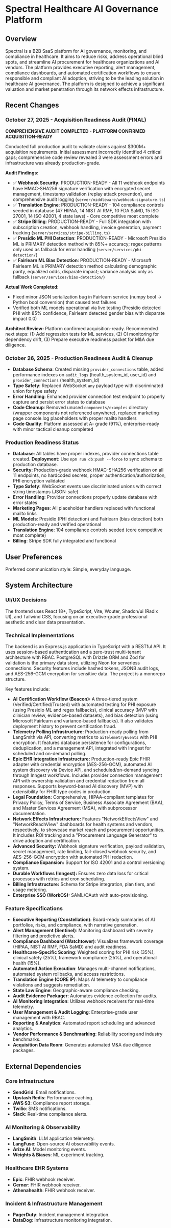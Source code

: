 # Spectral Healthcare AI Governance Platform

## Overview
Spectral is a B2B SaaS platform for AI governance, monitoring, and compliance in healthcare. It aims to reduce risks, address operational blind spots, and streamline AI procurement for healthcare organizations and AI vendors. The platform provides executive reporting, alert management, compliance dashboards, and automated certification workflows to ensure responsible and compliant AI adoption, striving to be the leading solution in healthcare AI governance. The platform is designed to achieve a significant valuation and market penetration through its network effects infrastructure.

## Recent Changes

### October 27, 2025 - Acquisition Readiness Audit (FINAL)
**COMPREHENSIVE AUDIT COMPLETED - PLATFORM CONFIRMED ACQUISITION-READY**

Conducted full production audit to validate claims against $300M+ acquisition requirements. Initial assessment incorrectly identified 4 critical gaps; comprehensive code review revealed 3 were assessment errors and infrastructure was already production-grade.

**Audit Findings:**
- ✅ **Webhook Security**: PRODUCTION-READY - All 11 webhook endpoints have HMAC-SHA256 signature verification with encrypted secret management, timestamp validation (replay attack prevention), and comprehensive audit logging (`server/middleware/webhook-signature.ts`)
- ✅ **Translation Engine**: PRODUCTION-READY - 104 compliance controls seeded in database (47 HIPAA, 14 NIST AI RMF, 10 FDA SaMD, 15 ISO 27001, 14 ISO 42001, 4 state laws) - Core competitive moat complete
- ✅ **Stripe Billing**: PRODUCTION-READY - Full SDK integration with subscription creation, webhook handling, invoice generation, payment tracking (`server/services/stripe-billing.ts`)
- ✅ **Presidio ML PHI Detection**: PRODUCTION-READY - Microsoft Presidio ML is PRIMARY detection method with 85%+ accuracy; regex patterns only used as fallback for error handling (`server/services/phi-detection/`)
- ✅ **Fairlearn ML Bias Detection**: PRODUCTION-READY - Microsoft Fairlearn ML is PRIMARY detection method calculating demographic parity, equalized odds, disparate impact; variance analysis only as fallback (`server/services/bias-detection/`)

**Actual Work Completed:**
- Fixed minor JSON serialization bug in Fairlearn service (numpy bool → Python bool conversion) that caused test failures
- Verified both ML models operational via live testing (Presidio detected PHI with 85% confidence, Fairlearn detected gender bias with disparate impact 0.0)

**Architect Review:** Platform confirmed acquisition-ready. Recommended next steps: (1) Add regression tests for ML services, (2) CI monitoring for dependency drift, (3) Prepare executive readiness packet for M&A due diligence.

### October 26, 2025 - Production Readiness Audit & Cleanup
- **Database Schema**: Created missing `provider_connections` table, added performance indexes on `audit_logs` (health_system_id, user_id) and `provider_connections` (health_system_id)
- **Type Safety**: Replaced WebSocket `any` payload type with discriminated union for type safety
- **Error Handling**: Enhanced provider connection test endpoint to properly capture and persist error states to database
- **Code Cleanup**: Removed unused `components/examples` directory (wrapper components not referenced anywhere), replaced marketing page console.log placeholders with proper mailto handlers
- **Code Quality**: Platform assessed at A- grade (91%), enterprise-ready with minor tactical cleanup completed

### Production Readiness Status
- **Database**: All tables have proper indexes, provider connections table created. **Deployment**: Use `npm run db:push --force` to sync schema to production database.
- **Security**: Production-grade webhook HMAC-SHA256 verification on all 11 endpoints, no hardcoded secrets, proper authentication/authorization, PHI encryption validated
- **Type Safety**: WebSocket events use discriminated unions with correct string timestamps (JSON-safe)
- **Error Handling**: Provider connections properly update database with error states
- **Marketing Pages**: All placeholder handlers replaced with functional mailto links
- **ML Models**: Presidio (PHI detection) and Fairlearn (bias detection) both production-ready and verified operational
- **Translation Engine**: 104 compliance controls seeded (core competitive moat complete)
- **Billing**: Stripe SDK fully integrated and functional

## User Preferences
Preferred communication style: Simple, everyday language.

## System Architecture

### UI/UX Decisions
The frontend uses React 18+, TypeScript, Vite, Wouter, Shadcn/ui (Radix UI), and Tailwind CSS, focusing on an executive-grade professional aesthetic and clear data presentation.

### Technical Implementations
The backend is an Express.js application in TypeScript with a RESTful API. It uses session-based authentication and a zero-trust multi-tenant architecture with RBAC. PostgreSQL with Drizzle ORM and Zod for validation is the primary data store, utilizing Neon for serverless connections. Security features include hashed tokens, JSONB audit logs, and AES-256-GCM encryption for sensitive data. The project is a monorepo structure.

Key features include:
- **AI Certification Workflow (Beacon):** A three-tiered system (Verified/Certified/Trusted) with automated testing for PHI exposure (using Presidio ML and regex fallbacks), clinical accuracy (MVP with clinician review, evidence-based datasets), and bias detection (using Microsoft Fairlearn and variance-based fallbacks). It also validates deployment history to prevent certification fraud.
- **Telemetry Polling Infrastructure:** Production-ready polling from LangSmith via API, converting metrics to `aiTelemetryEvents` with PHI encryption. It features database persistence for configurations, deduplication, and a management API, integrated with Inngest for scheduled and on-demand polling.
- **Epic EHR Integration Infrastructure:** Production-ready Epic FHIR adapter with credential encryption (AES-256-GCM), automated AI system discovery via Device API, and scheduled/on-demand syncing through Inngest workflows. Includes provider connection management API with ownership validation and credential redaction from all responses. Supports keyword-based AI discovery (MVP) with extensibility for FHIR type codes in production.
- **Legal Foundation:** Comprehensive, HIPAA-compliant templates for Privacy Policy, Terms of Service, Business Associate Agreement (BAA), and Master Services Agreement (MSA), with subprocessor documentation.
- **Network Effects Infrastructure:** Features "NetworkEffectsView" and "NetworkReachView" dashboards for health systems and vendors, respectively, to showcase market reach and procurement opportunities. It includes ROI tracking and a "Procurement Language Generator" to drive adoption and certification.
- **Advanced Security:** Webhook signature verification, payload validation, secret management, rate limiting, fail-closed webhook security, and AES-256-GCM encryption with automated PHI redaction.
- **Compliance Expansion:** Support for ISO 42001 and a control versioning system.
- **Durable Workflows (Inngest):** Ensures zero data loss for critical processes with retries and cron scheduling.
- **Billing Infrastructure:** Schema for Stripe integration, plan tiers, and usage metering.
- **Enterprise SSO (WorkOS):** SAML/OAuth with auto-provisioning.

### Feature Specifications
-   **Executive Reporting (Constellation)**: Board-ready summaries of AI portfolios, risks, and compliance, with narrative generation.
-   **Alert Management (Sentinel)**: Monitoring dashboard with severity filtering and predictive alerts.
-   **Compliance Dashboard (Watchtower)**: Visualizes framework coverage (HIPAA, NIST AI RMF, FDA SaMD) and audit readiness.
-   **Healthcare-Specific Scoring**: Weighted scoring for PHI risk (35%), clinical safety (25%), framework compliance (25%), and operational health (15%).
-   **Automated Action Execution**: Manages multi-channel notifications, automated system rollbacks, and access restrictions.
-   **Translation Engine (CORE IP)**: Maps AI telemetry to compliance violations and suggests remediation.
-   **State Law Engine**: Geographic-aware compliance checking.
-   **Audit Evidence Packager**: Automates evidence collection for audits.
-   **AI Monitoring Integration**: Utilizes webhook receivers for real-time telemetry.
-   **User Management & Audit Logging**: Enterprise-grade user management with RBAC.
-   **Reporting & Analytics**: Automated report scheduling and advanced analytics.
-   **Vendor Performance & Benchmarking**: Reliability scoring and industry benchmarks.
-   **Acquisition Data Room**: Generates automated M&A due diligence packages.

## External Dependencies

### Core Infrastructure
-   **SendGrid**: Email notifications.
-   **Upstash Redis**: Performance caching.
-   **AWS S3**: Compliance report storage.
-   **Twilio**: SMS notifications.
-   **Slack**: Real-time compliance alerts.

### AI Monitoring & Observability
-   **LangSmith**: LLM application telemetry.
-   **LangFuse**: Open-source AI observability events.
-   **Arize AI**: Model monitoring events.
-   **Weights & Biases**: ML experiment tracking.

### Healthcare EHR Systems
-   **Epic**: FHIR webhook receiver.
-   **Cerner**: FHIR webhook receiver.
-   **Athenahealth**: FHIR webhook receiver.

### Incident & Infrastructure Management
-   **PagerDuty**: Incident management integration.
-   **DataDog**: Infrastructure monitoring integration.